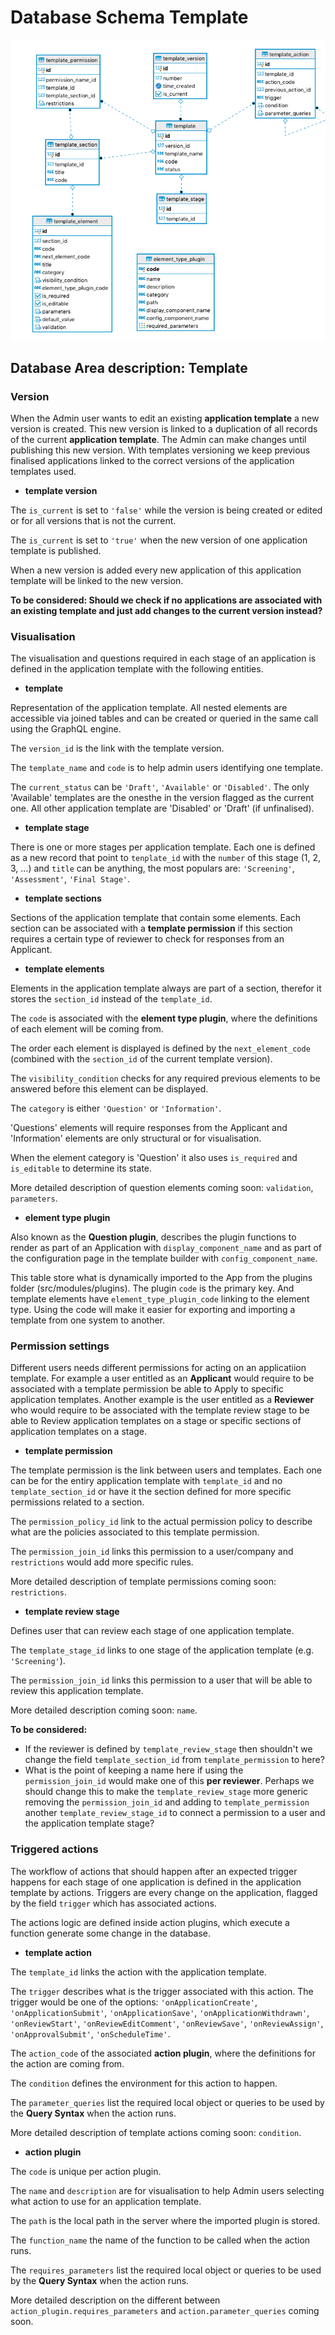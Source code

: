# Database Schema Template

![Database Schema](images/database-schema-template.png)

## Database Area description: Template

### Version
When the Admin user wants to edit an existing **application template** a new version is created. This new version is linked to a duplication of all records of the current **application template**. The Admin can make changes until publishing this new version.
With templates versioning we keep previous finalised applications linked to the correct versions of the application templates used. 

* **template version**

The `is_current` is set to `'false'` while the version is being created or edited or for all versions that is not the current. 

The `is_current` is set to `'true'` when the new version of one application template is published. 

When a new version is added every new application of this application template will be linked to the new version.

**To be considered: Should we check if no applications are associated with an existing template and just add changes to the current version instead?**

### Visualisation
The visualisation and questions required in each stage of an application is defined in the application template with the following entities. 
* **template**

Representation of the application template. All nested elements are accessible via joined tables and can be created or queried in the same call using the GraphQL engine.

The `version_id` is the link with the template version.

The `template_name` and `code` is to help admin users identifying one template.

The `current_status` can be `'Draft'`, `'Available'` or `'Disabled'`. The only 'Available' templates are the onesthe in the version flagged as the current one. All other application template are 'Disabled' or 'Draft' (if unfinalised).

* **template stage**

There is one or more stages per application template. Each one is defined as a new record that point to `tenplate_id` with the `number` of this stage (1, 2, 3, ...) and `title` can be anything, the most populars are: `'Screening'`, `'Assessment'`, `'Final Stage'`.

* **template sections**

Sections of the application template that contain some elements. Each section can be associated with a **template permission** if this section requires a certain type of reviewer to check for responses from an Applicant.

* **template elements**

Elements in the application template always are part of a section, therefor it stores the `section_id` instead of the `template_id`.

The `code` is associated with the **element type plugin**, where the definitions of each element will be coming from.

The order each element is displayed is defined by the `next_element_code` (combined with the `section_id` of the current template version).

The `visibility_condition` checks for any required previous elements to be answered before this element can be displayed. 

The `category` is either `'Question'` or `'Information'`. 

'Questions' elements will require responses from the Applicant and 'Information' elements are only structural or for visualisation. 

When the element category is 'Question' it also uses `is_required` and `is_editable` to determine its state. 

More detailed description of question elements coming soon: `validation`, `parameters`. 

* **element type plugin** 

Also known as the **Question plugin**, describes the plugin functions to render as part of an Application with `display_component_name` and as part of the configuration page in the template builder with `config_component_name`. 

This table store what is dynamically imported to the App from the plugins folder (src/modules/plugins). The plugin `code` is the primary key. And template elements have `element_type_plugin_code` linking to the element type. Using the code will make it easier for exporting and importing a template from one system to another.

### Permission settings

Different users needs different permissions for acting on an applicatiion template. For example a user entitled as an **Applicant** would require to be associated with a template permission be able to Apply to specific application templates. Another example is the user entitled as a **Reviewer** who would require to be associated with the template review stage to be able to Review application templates on a stage or specific sections of application templates on a stage.

* **template permission**

The template permission is the link between users and templates. Each one can be for the entiry application template with `template_id` and no `template_section_id` or have it the section defined for more specific permissions related to a section.

The `permission_policy_id` link to the actual permission policy to describe what are the policies associated to this template permission.

The `permission_join_id` links this permission to a user/company and `restrictions` would add more specific rules.

More detailed description of template permissions coming soon: `restrictions`.

* **template review stage**

Defines user that can review each stage of one application template.

The `template_stage_id` links to one stage of the application template (e.g. `'Screening'`).

The `permission_join_id` links this permission to a user that will be able to review this application template.

More detailed description coming soon: `name`.

**To be considered:**

  * If the reviewer is defined by `template_review_stage` then shouldn't we change the field `template_section_id` from `template_permission` to here?
  * What is the point of keeping a name here if using the `permission_join_id` would make one of this **per reviewer**. Perhaps we should change this to make the 
`template_review_stage` more generic removing the `permission_join_id` and adding to `template_permission` another `template_review_stage_id` to connect a permission to a user and the application template stage?

### Triggered actions

The workflow of actions that should happen after an expected trigger happens for each stage of one application is defined in the application template by actions. Triggers are every change on the application, flagged by the field `trigger` which has associated actions.

The actions logic are defined inside action plugins, which execute a function generate some change in the database.

* **template action**

The `template_id` links the action with the application template. 

The `trigger` describes what is the trigger associated with this action. The trigger would be one of the options: `'onApplicationCreate'`, `'onApplicationSubmit'`, `'onApplicationSave'`, `'onApplicationWithdrawn'`, `'onReviewStart'`, `'onReviewEditComment'`, `'onReviewSave'`, `'onReviewAssign'`, `'onApprovalSubmit'`, `'onScheduleTime'`.

The `action_code` of the associated **action plugin**, where the definitions for the action are coming from. 

The `condition` defines the environment for this action to happen.

The `parameter_queries` list the required local object or queries to be used by the **Query Syntax** when the action runs.

More detailed description of template actions coming soon: `condition`.

* **action plugin**

The `code` is unique per action plugin.

The `name` and `description` are for visualisation to help Admin users selecting what action to use for an application template.

The `path` is the local path in the server where the imported plugin is stored.

The `function_name` the name of the function to be called when the action runs.

The `requires_parameters` list the required local object or queries to be used by the **Query Syntax** when the action runs.

More detailed description on the different between `action_plugin.requires_parameters` and `action.parameter_queries` coming soon.